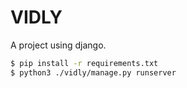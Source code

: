 # VIDLY
A project using django.

```bash
$ pip install -r requirements.txt
$ python3 ./vidly/manage.py runserver
```
